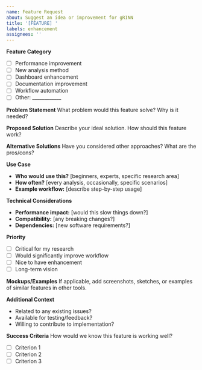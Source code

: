 ```yaml
---
name: Feature Request
about: Suggest an idea or improvement for gRINN
title: '[FEATURE] '
labels: enhancement
assignees: ''
---
```


**Feature Category**
- [ ] Performance improvement
- [ ] New analysis method
- [ ] Dashboard enhancement
- [ ] Documentation improvement
- [ ] Workflow automation
- [ ] Other: ____________

**Problem Statement**
What problem would this feature solve? Why is it needed?

**Proposed Solution**
Describe your ideal solution. How should this feature work?

**Alternative Solutions**
Have you considered other approaches? What are the pros/cons?

**Use Case**
- **Who would use this?** [beginners, experts, specific research area]
- **How often?** [every analysis, occasionally, specific scenarios]
- **Example workflow:** [describe step-by-step usage]

**Technical Considerations**
- **Performance impact:** [would this slow things down?]
- **Compatibility:** [any breaking changes?]
- **Dependencies:** [new software requirements?]

**Priority**
- [ ] Critical for my research
- [ ] Would significantly improve workflow
- [ ] Nice to have enhancement
- [ ] Long-term vision

**Mockups/Examples**
If applicable, add screenshots, sketches, or examples of similar features in other tools.

**Additional Context**
- Related to any existing issues?
- Available for testing/feedback?
- Willing to contribute to implementation?

**Success Criteria**
How would we know this feature is working well?
- [ ] Criterion 1
- [ ] Criterion 2
- [ ] Criterion 3
